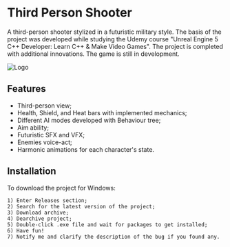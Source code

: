 
# Third Person Shooter

A third-person shooter stylized in a futuristic military style.
The basis of the project was developed while studying the Udemy course "Unreal Engine 5 C++ Developer: Learn C++ & Make Video Games".
The project is completed with additional innovations.
The game is still in development.


![Logo](https://drive.google.com/uc?export=download&id=1VMRcg4s4h55waM08SZ-B0PpRhml10zqn)


## Features

- Third-person view;
- Health, Shield, and Heat bars with implemented mechanics;
- Different AI modes developed with Behaviour tree;
- Aim ability;
- Futuristic SFX and VFX;
- Enemies voice-act;
- Harmonic animations for each character's state.


## Installation

To download the project for Windows:

    1) Enter Releases section;
    2) Search for the latest version of the project;
    3) Download archive;
    4) Dearchive project;
    5) Double-click .exe file and wait for packages to get installed;
    6) Have fun!
    7) Notify me and clarify the description of the bug if you found any.
